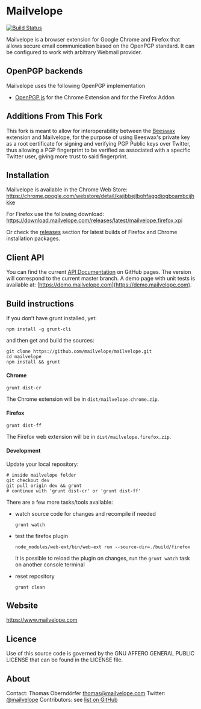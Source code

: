 # Mailvelope

[![Build Status](https://travis-ci.org/mailvelope/mailvelope.svg?branch=master)](https://travis-ci.org/mailvelope/mailvelope)

Mailvelope is a browser extension for Google Chrome and Firefox that allows secure email communication based on the OpenPGP standard. It can be configured to work with arbitrary Webmail provider.

## OpenPGP backends

Mailvelope uses the following OpenPGP implementation

  - [OpenPGP.js](http://openpgpjs.org/) for the Chrome Extension and for the Firefox Addon
  
## Additions From This Fork

This fork is meant to allow for interoperability between the [Beeswax](https://github.com/web-priv/beeswax) extension and Mailvelope, for the purpose of using Beeswax's private key as a root certificate for signing and verifying PGP Public keys over Twitter, thus allowing a PGP fingerprint to be verified as associated with a specific Twitter user, giving more trust to said fingerprint.

## Installation

Mailvelope is available in the Chrome Web Store:
https://chrome.google.com/webstore/detail/kajibbejlbohfaggdiogboambcijhkke

For Firefox use the following download:
https://download.mailvelope.com/releases/latest/mailvelope.firefox.xpi

Or check the [releases](https://github.com/mailvelope/mailvelope/releases) section for latest builds of Firefox and Chrome installation packages.

## Client API

You can find the current [API Documentation](https://mailvelope.github.io/mailvelope) on GitHub pages. The version will correspond to the current master branch. A demo page with unit tests is available at: [https://demo.mailvelope.com](https://demo.mailvelope.com).

## Build instructions

If you don’t have grunt installed, yet:

    npm install -g grunt-cli

and then get and build the sources:

    git clone https://github.com/mailvelope/mailvelope.git
    cd mailvelope
    npm install && grunt

#### Chrome

    grunt dist-cr

The Chrome extension will be in `dist/mailvelope.chrome.zip`.

#### Firefox

    grunt dist-ff

The Firefox web extension will be in `dist/mailvelope.firefox.zip`.

#### Development

Update your local repository:

    # inside mailvelope folder
    git checkout dev
    git pull origin dev && grunt
    # continue with 'grunt dist-cr' or 'grunt dist-ff'

There are a few more tasks/tools available:

* watch source code for changes and recompile if needed

    `grunt watch`

* test the firefox plugin

  ```
  node_modules/web-ext/bin/web-ext run --source-dir=./build/firefox
  ```

  It is possible to reload the plugin on changes, run the `grunt watch` task on another console terminal

* reset repository

    `grunt clean`

## Website

https://www.mailvelope.com

## Licence

Use of this source code is governed by the GNU AFFERO GENERAL PUBLIC LICENSE that can be found in the LICENSE file.

## About

Contact: Thomas Oberndörfer <thomas@mailvelope.com>
Twitter: [@mailvelope](https://twitter.com/mailvelope)
Contributors: see [list on GitHub](https://github.com/mailvelope/mailvelope/graphs/contributors)

